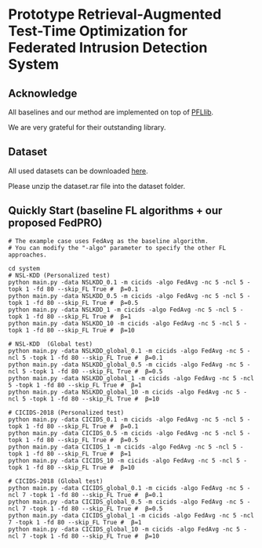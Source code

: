 # Prototype Retrieval-Augmented Test-Time Optimization  for Federated Intrusion Detection System

## Acknowledge

All baselines and our method are implemented on top of [PFLlib](https://www.pfllib.com/benchmark.html). 

We are very grateful for their outstanding library.


## Dataset

All used datasets can be downloaded [here](https://drive.google.com/file/d/175g1NWBimfhu8oBIQrF7SOwUEVpIUYKr/view?usp=sharing).

Please unzip the dataset.rar file into the dataset folder.


## Quickly Start (baseline FL algorithms + our proposed FedPRO)

```
# The example case uses FedAvg as the baseline algorithm.
# You can modify the "-algo" parameter to specify the other FL approaches.

cd system 
# NSL-KDD (Personalized test)
python main.py -data NSLKDD_0.1 -m cicids -algo FedAvg -nc 5 -ncl 5 -topk 1 -fd 80 --skip_FL True #  β=0.1
python main.py -data NSLKDD_0.5 -m cicids -algo FedAvg -nc 5 -ncl 5 -topk 1 -fd 80 --skip_FL True #  β=0.5
python main.py -data NSLKDD_1 -m cicids -algo FedAvg -nc 5 -ncl 5 -topk 1 -fd 80 --skip_FL True #  β=1
python main.py -data NSLKDD_10 -m cicids -algo FedAvg -nc 5 -ncl 5 -topk 1 -fd 80 --skip_FL True #  β=10

# NSL-KDD  (Global test)
python main.py -data NSLKDD_global_0.1 -m cicids -algo FedAvg -nc 5 -ncl 5 -topk 1 -fd 80 --skip_FL True #  β=0.1
python main.py -data NSLKDD_global_0.5 -m cicids -algo FedAvg -nc 5 -ncl 5 -topk 1 -fd 80 --skip_FL True #  β=0.5
python main.py -data NSLKDD_global_1 -m cicids -algo FedAvg -nc 5 -ncl 5 -topk 1 -fd 80 --skip_FL True #  β=1
python main.py -data NSLKDD_global_10 -m cicids -algo FedAvg -nc 5 -ncl 5 -topk 1 -fd 80 --skip_FL True #  β=10

# CICIDS-2018 (Personalized test)
python main.py -data CICIDS_0.1 -m cicids -algo FedAvg -nc 5 -ncl 5 -topk 1 -fd 80 --skip_FL True #  β=0.1
python main.py -data CICIDS_0.5 -m cicids -algo FedAvg -nc 5 -ncl 5 -topk 1 -fd 80 --skip_FL True #  β=0.5
python main.py -data CICIDS_1 -m cicids -algo FedAvg -nc 5 -ncl 5 -topk 1 -fd 80 --skip_FL True #  β=1
python main.py -data CICIDS_10 -m cicids -algo FedAvg -nc 5 -ncl 5 -topk 1 -fd 80 --skip_FL True #  β=10

# CICIDS-2018 (Global test)
python main.py -data CICIDS_global_0.1 -m cicids -algo FedAvg -nc 5 -ncl 7 -topk 1 -fd 80 --skip_FL True #  β=0.1
python main.py -data CICIDS_global_0.5 -m cicids -algo FedAvg -nc 5 -ncl 7 -topk 1 -fd 80 --skip_FL True #  β=0.5
python main.py -data CICIDS_global_1 -m cicids -algo FedAvg -nc 5 -ncl 7 -topk 1 -fd 80 --skip_FL True #  β=1
python main.py -data CICIDS_global_10 -m cicids -algo FedAvg -nc 5 -ncl 7 -topk 1 -fd 80 --skip_FL True #  β=10

```
